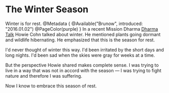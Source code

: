 # The Winter Season
Winter is for rest.
@Metadata {
  @Available("Brunow", introduced: "2016.01.02")
  @PageColor(purple)
}
In a recent Mission Dharma [Dharma Talk](http://www.missiondharma.org/dharma-talks.html) Howie Cohn talked about winter. He mentioned plants going dormant and wildlife hibernating. He emphasized that this is the season for rest.

I'd never thought of winter this way. I'd been irritated by the short days and long nights. I'd been sad when the skies were gray for weeks at a time.

But the perspective Howie shared makes complete sense. I was trying to live in a way that was not in accord with the season &mdash; I was trying to fight nature and therefore I was suffering.

Now I know to embrace this season of rest.
